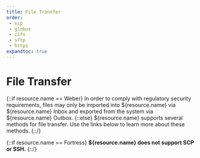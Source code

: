 ```yaml
---
title: File Transfer
order:
 - scp
 - globus
 - cifs
 - sftp
 - https
expandtoc: true
---
```


# File Transfer

{::if resource.name == Weber}
In order to comply with regulatory security requirements, files may only be imported into ${resource.name} via ${resource.name} Inbox and exported from the system via ${resource.name} Outbox.
{::else}
${resource.name} supports several methods for file transfer. Use the links below to learn more about these methods.
{::/}

{::if resource.name == Fortress}
**${resource.name} does not support SCP or SSH.**
{::/}
